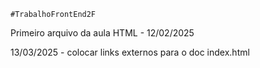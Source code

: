     #TrabalhoFrontEnd2F
Primeiro arquivo da aula HTML - 12/02/2025

13/03/2025 - colocar links externos para o doc index.html
